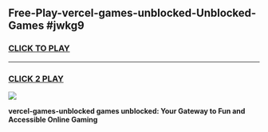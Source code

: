 
## Free-Play-vercel-games-unblocked-Unblocked-Games #jwkg9
<h3>
<a href="https://news.freeplayer.one?title=vercel-games-unblocked&ref=8M">CLICK TO PLAY</a></h3>
<hr>

<h3>
<a href="https://news.freeplayer.one?title=vercel-games-unblocked&ref=8M">CLICK 2 PLAY</a>
  
</h3>

<a href="https://news.freeplayer.one?title=vercel-games-unblocked&ref=8M"><img src="https://clearcache.store/games.png"></a>


**vercel-games-unblocked games unblocked: Your Gateway to Fun and Accessible Online Gaming**

